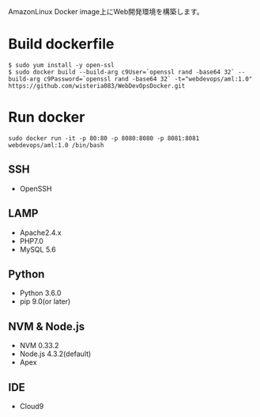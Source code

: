 AmazonLinux Docker image上にWeb開発環境を構築します。

# Build dockerfile
```
$ sudo yum install -y open-ssl
$ sudo docker build --build-arg c9User=`openssl rand -base64 32` --build-arg c9Password=`openssl rand -base64 32` -t="webdevops/aml:1.0" https://github.com/wisteria083/WebDevOpsDocker.git 
```

# Run docker
```
sudo docker run -it -p 80:80 -p 8080:8080 -p 8081:8081 webdevops/aml:1.0 /bin/bash 
```

## SSH
* OpenSSH

## LAMP
* Apache2.4.x
* PHP7.0
* MySQL 5.6 

## Python
* Python 3.6.0
* pip 9.0(or later)

## NVM & Node.js
* NVM 0.33.2
* Node.js 4.3.2(default)
* Apex

## IDE
* Cloud9

